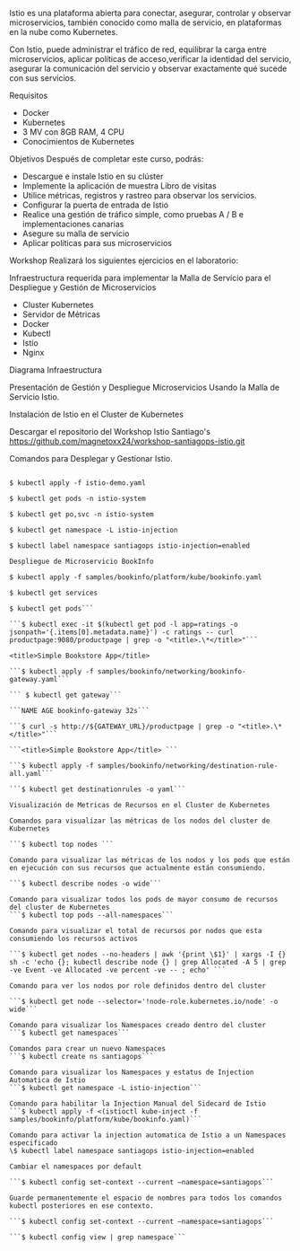 Istio es una plataforma abierta para conectar, asegurar, controlar y observar microservicios, también conocido como malla de servicio, en plataformas en la nube como Kubernetes.

Con Istio, puede administrar el tráfico de red, equilibrar la carga entre microservicios, aplicar políticas de acceso,verificar la identidad del servicio, asegurar la comunicación del servicio y observar exactamente qué sucede con sus servicios.

Requisitos

- Docker
- Kubernetes
- 3 MV con 8GB RAM, 4 CPU
- Conocimientos de Kubernetes

Objetivos
Después de completar este curso, podrás:

- Descargue e instale Istio en su clúster
- Implemente la aplicación de muestra Libro de visitas
- Utilice métricas, registros y rastreo para observar los servicios.
- Configurar la puerta de entrada de Istio
- Realice una gestión de tráfico simple, como pruebas A / B e implementaciones canarias
- Asegure su malla de servicio
- Aplicar políticas para sus microservicios

Workshop
Realizará los siguientes ejercicios en el laboratorio:

Infraestructura requerida para implementar la Malla de Servicio para el Despliegue y Gestión de Microservicios

- Cluster Kubernetes
- Servidor de Métricas
- Docker
- Kubectl
- Istio
- Nginx

Diagrama Infraestructura

Presentación de Gestión y Despliegue Microservicios Usando la Malla de Servicio Istio.

Instalación de Istio en el Cluster de Kubernetes

Descargar el repositorio del Workshop Istio Santiago's
https://github.com/magnetoxx24/workshop-santiagops-istio.git

Comandos para Desplegar y Gestionar Istio.

```$ cd santiagops/istio-1.4.3/install/kubernetes

$ kubectl apply -f istio-demo.yaml

$ kubectl get pods -n istio-system

$ kubectl get po,svc -n istio-system

$ kubectl get namespace -L istio-injection

$ kubectl label namespace santiagops istio-injection=enabled

Despliegue de Microservicio BookInfo

$ kubectl apply -f samples/bookinfo/platform/kube/bookinfo.yaml

$ kubectl get services

$ kubectl get pods```

```$ kubectl exec -it $(kubectl get pod -l app=ratings -o jsonpath='{.items[0].metadata.name}') -c ratings -- curl productpage:9080/productpage | grep -o "<title>.\*</title>"```

<title>Simple Bookstore App</title>

```$ kubectl apply -f samples/bookinfo/networking/bookinfo-gateway.yaml```

``` $ kubectl get gateway```

```NAME AGE bookinfo-gateway 32s```

```$ curl -s http://${GATEWAY_URL}/productpage | grep -o "<title>.\*</title>"```

```<title>Simple Bookstore App</title> ```

```$ kubectl apply -f samples/bookinfo/networking/destination-rule-all.yaml```

```$ kubectl get destinationrules -o yaml```

Visualización de Metricas de Recursos en el Cluster de Kubernetes

Comandos para visualizar las métricas de los nodos del cluster de Kubernetes

```$ kubectl top nodes ```

Comando para visualizar las métricas de los nodos y los pods que están en ejecución con sus recursos que actualmente están consumiendo.

```$ kubectl describe nodes -o wide```

Comando para visualizar todos los pods de mayor consumo de recursos del cluster de Kubernetes
```$ kubectl top pods --all-namespaces```

Comando para visualizar el total de recursos por nodos que esta consumiendo los recursos activos

```$ kubectl get nodes --no-headers | awk '{print \$1}' | xargs -I {} sh -c 'echo {}; kubectl describe node {} | grep Allocated -A 5 | grep -ve Event -ve Allocated -ve percent -ve -- ; echo' ```

Comando para ver los nodos por role definidos dentro del cluster

```$ kubectl get node --selector='!node-role.kubernetes.io/node' -o wide```

Comando para visualizar los Namespaces creado dentro del cluster
```$ kubectl get namespaces```

Comandos para crear un nuevo Namespaces
```$ kubectl create ns santiagops```

Comando para visualizar los Namespaces y estatus de Injection Automatica de Istio
```$ kubectl get namespace -L istio-injection```

Comando para habilitar la Injection Manual del Sidecard de Istio
```$ kubectl apply -f <(istioctl kube-inject -f samples/bookinfo/platform/kube/bookinfo.yaml)```

Comando para activar la injection automatica de Istio a un Namespaces especificado
\$ kubectl label namespace santiagops istio-injection=enabled

Cambiar el namespaces por default

```$ kubectl config set-context --current —namespace=santiagops```

Guarde permanentemente el espacio de nombres para todos los comandos kubectl posteriores en ese contexto.

```$ kubectl config set-context --current —namespace=santiagops```

```$ kubectl config view | grep namespace```

